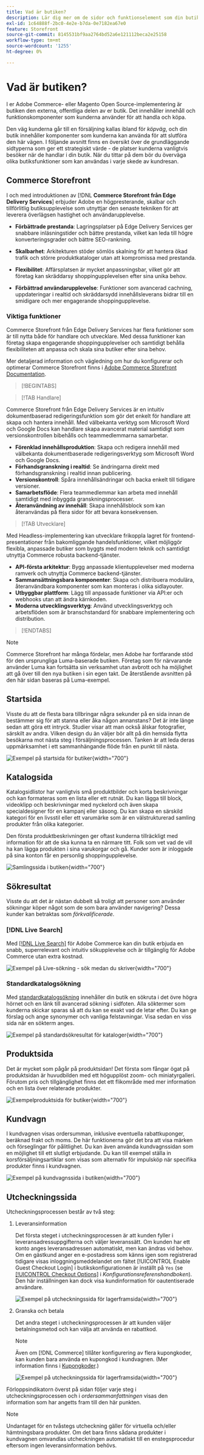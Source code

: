 ```yaml
---
title: Vad är butiken?
description: Lär dig mer om de sidor och funktionselement som din butik kan tillhandahålla som stöd för shoppingupplevelsen för dina kunder.
exl-id: 1c64888f-2bc0-4e2e-b7da-0e7182ea67e0
feature: Storefront
source-git-commit: 8145531bf9aa2764bd52a6e121112beca2e25158
workflow-type: tm+mt
source-wordcount: '1255'
ht-degree: 0%

---
```


# Vad är butiken?

I er Adobe Commerce- eller Magento Open Source-implementering är butiken den externa, offentliga delen av er butik. Det innehåller innehåll och funktionskomponenter som kunderna använder för att handla och köpa.

Den väg kunderna går till en försäljning kallas ibland för _köpväg_, och din butik innehåller komponenter som kunderna kan använda för att slutföra den här vägen. I följande avsnitt finns en översikt över de grundläggande sidtyperna som ger ett strategiskt värde - de platser kunderna vanligtvis besöker när de handlar i din butik. När du tittar på dem bör du överväga olika butiksfunktioner som kan användas i varje skede av kundresan.

## Commerce Storefront

I och med introduktionen av [!DNL **Commerce Storefront från Edge Delivery Services**] erbjuder Adobe en högpresterande, skalbar och tillförlitlig butiksupplevelse som utnyttjar den senaste tekniken för att leverera överlägsen hastighet och användarupplevelse.

- **Förbättrade prestanda**: Lagringsplatser på Edge Delivery Services ger snabbare inläsningstider och bättre prestanda, vilket kan leda till högre konverteringsgrader och bättre SEO-rankning.

- **Skalbarhet**: Arkitekturen stöder sömlös skalning för att hantera ökad trafik och större produktkataloger utan att kompromissa med prestanda.

- **Flexibilitet**: Affärsplatsen är mycket anpassningsbar, vilket gör att företag kan skräddarsy shoppingupplevelsen efter sina unika behov.

- **Förbättrad användarupplevelse**: Funktioner som avancerad cachning, uppdateringar i realtid och skräddarsydd innehållsleverans bidrar till en smidigare och mer engagerande shoppingupplevelse.

### Viktiga funktioner

Commerce Storefront från Edge Delivery Services har flera funktioner som är till nytta både för handlare och utvecklare. Med dessa funktioner kan företag skapa engagerande shoppingupplevelser och samtidigt behålla flexibiliteten att anpassa och skala sina butiker efter sina behov.

Mer detaljerad information och vägledning om hur du konfigurerar och optimerar Commerce Storefront finns i [Adobe Commerce Storefront Documentation](https://experienceleague.adobe.com/en/docs/commerce).

>[!BEGINTABS]

>[!TAB Handlare]

Commerce Storefront från Edge Delivery Services är en intuitiv dokumentbaserad redigeringsfunktion som gör det enkelt för handlare att skapa och hantera innehåll. Med välbekanta verktyg som Microsoft Word och Google Docs kan handlare skapa avancerat material samtidigt som versionskontrollen bibehålls och teammedlemmarna samarbetar.

- **Förenklad innehållsproduktion**: Skapa och redigera innehåll med välbekanta dokumentbaserade redigeringsverktyg som Microsoft Word och Google Docs.
- **Förhandsgranskning i realtid**: Se ändringarna direkt med förhandsgranskning i realtid innan publicering.
- **Versionskontroll**: Spåra innehållsändringar och backa enkelt till tidigare versioner.
- **Samarbetsflöde**: Flera teammedlemmar kan arbeta med innehåll samtidigt med inbyggda granskningsprocesser.
- **Återanvändning av innehåll**: Skapa innehållsblock som kan återanvändas på flera sidor för att bevara konsekvensen.

>[!TAB Utvecklare]

Med Headless-implementering kan utvecklare frikoppla lagret för frontend-presentationer från bakomliggande handelsfunktioner, vilket möjliggör flexibla, anpassade butiker som byggts med modern teknik och samtidigt utnyttja Commerce robusta backend-tjänster.

- **API-första arkitektur**: Bygg anpassade klientupplevelser med moderna ramverk och utnyttja Commerce backend-tjänster.
- **Sammansättningsbara komponenter**: Skapa och distribuera modulära, återanvändbara komponenter som kan monteras i olika sidlayouter.
- **Utbyggbar plattform**: Lägg till anpassade funktioner via API:er och webhooks utan att ändra kärnkoden.
- **Moderna utvecklingsverktyg**: Använd utvecklingsverktyg och arbetsflöden som är branschstandard för snabbare implementering och distribution.

>[!ENDTABS]

>[!NOTE]
>
>Commerce Storefront har många fördelar, men Adobe har fortfarande stöd för den ursprungliga Luma-baserade butiken. Företag som för närvarande använder Luma kan fortsätta sin verksamhet utan avbrott och ha möjlighet att gå över till den nya butiken i sin egen takt. De återstående avsnitten på den här sidan baseras på Luma-exempel.

## Startsida

Visste du att de flesta bara tillbringar några sekunder på en sida innan de bestämmer sig för att stanna eller åka någon annanstans? Det är inte länge sedan att göra ett intryck. Studier visar att man också älskar fotografier, särskilt av andra. Vilken design du än väljer bör allt på din hemsida flytta besökarna mot nästa steg i försäljningsprocessen. Tanken är att leda deras uppmärksamhet i ett sammanhängande flöde från en punkt till nästa.

![Exempel på startsida för butiker](./assets/storefront-homepage-full.png){width="700"}

## Katalogsida

Katalogsidlistor har vanligtvis små produktbilder och korta beskrivningar och kan formateras som en lista eller ett rutnät. Du kan lägga till block, videoklipp och beskrivningar med nyckelord och även skapa specialdesigner för en kampanj eller säsong. Du kan skapa en särskild kategori för en livsstil eller ett varumärke som är en välstrukturerad samling produkter från olika kategorier.

Den första produktbeskrivningen ger oftast kunderna tillräckligt med information för att de ska kunna ta en närmare titt. Folk som vet vad de vill ha kan lägga produkten i sina varukorgar och gå. Kunder som är inloggade på sina konton får en personlig shoppingupplevelse.

![Samlingssida i butiken](./assets/storefront-collection-page.png){width="700"}

## Sökresultat

Visste du att det är nästan dubbelt så troligt att personer som använder sökningar köper något som de som bara använder navigering? Dessa kunder kan betraktas som _förkvalificerade_.

### [!DNL Live Search]

Med [[!DNL Live Search]](https://experienceleague.adobe.com/en/docs/commerce/live-search/overview) för Adobe Commerce kan din butik erbjuda en snabb, superrelevant och intuitiv sökupplevelse och är tillgänglig för Adobe Commerce utan extra kostnad.

![Exempel på Live-sökning - sök medan du skriver](./assets/storefront-search-as-you-type.png){width="700"}

### Standardkatalogsökning

Med [standardkatalogsökning](../catalog/search.md) innehåller din butik en sökruta i det övre högra hörnet och en länk till avancerad sökning i sidfoten. Alla söktermer som kunderna skickar sparas så att du kan se exakt vad de letar efter. Du kan ge förslag och ange synonymer och vanliga felstavningar. Visa sedan en viss sida när en sökterm anges.

![Exempel på standardsökresultat för kataloger](./assets/storefront-search-results-page-full.png){width="700"}

## Produktsida

Det är mycket som pågår på produktsidan! Det första som fångar ögat på produktsidan är huvudbilden med ett högupplöst zoom- och miniatyrgalleri. Förutom pris och tillgänglighet finns det ett flikområde med mer information och en lista över relaterade produkter.

![Exempelproduktsida för butiker](./assets/storefront-product-page-full-m.png){width="700"}

## Kundvagn

I kundvagnen visas ordersumman, inklusive eventuella rabattkuponger, beräknad frakt och moms. De här funktionerna gör det bra att visa märken och förseglingar för pålitlighet. Du kan även använda kundvagnssidan som en möjlighet till ett slutligt erbjudande. Du kan till exempel ställa in korsförsäljningsartiklar som visas som alternativ för impulsköp när specifika produkter finns i kundvagnen.

![Exempel på kundvagnssida i butiken](./assets/storefront-cart-full.png){width="700"}

## Utcheckningssida

Utcheckningsprocessen består av två steg:

1. Leveransinformation

   Det första steget i utcheckningsprocessen är att kunden fyller i leveransadressuppgifterna och väljer leveranssätt. Om kunden har ett konto anges leveransadressen automatiskt, men kan ändras vid behov.
Om en gästkund anger en e-postadress som känns igen som registrerad tidigare visas inloggningsmeddelandet om fältet [!UICONTROL Enable Guest Checkout Login] i butikskonfigurationen är inställt på `Yes` (se [[!UICONTROL Checkout Options]](../configuration-reference/sales/checkout.md#checkout-options) i _Konfigurationsreferenshandboken_). Den här inställningen kan dock visa kundinformation för oautentiserade användare.

   ![Exempel på utcheckningssida för lagerframsida](./assets/storefront-checkout-shipping-full.png){width="700"}

1. Granska och betala

   Det andra steget i utcheckningsprocessen är att kunden väljer betalningsmetod och kan välja att använda en rabattkod.

   >[!NOTE]
   >
   >Även om [!DNL Commerce] tillåter konfigurering av flera kupongkoder, kan kunden bara använda en kupongkod i kundvagnen. (Mer information finns i [Kupongkoder](../merchandising-promotions/price-rules-cart-coupon.md#coupon-codes).)

   ![Exempel på utcheckningssida för lagerframsida](./assets/storefront-checkout-payment-full.png){width="700"}

Förloppsindikatorn överst på sidan följer varje steg i utcheckningsprocessen och i _ordersammanfattningen_ visas den information som har angetts fram till den här punkten.

>[!NOTE]
>
>Undantaget för en tvåstegs utcheckning gäller för virtuella och/eller hämtningsbara produkter. Om det bara finns sådana produkter i kundvagnen omvandlas utcheckningen automatiskt till en enstegsprocedur eftersom ingen leveransinformation behövs.
